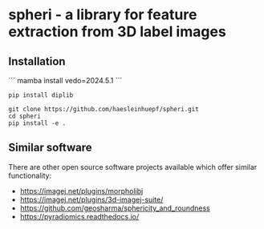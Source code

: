 # spheri - a library for feature extraction from 3D label images

## Installation

´´´
mamba install vedo=2024.5.1
´´´

```
pip install diplib
```

```
git clone https://github.com/haesleinhuepf/spheri.git
cd spheri
pip install -e .
```



## Similar software

There are other open source software projects available which offer similar functionality:
* https://imagej.net/plugins/morpholibj
* https://imagej.net/plugins/3d-imagej-suite/
* https://github.com/geosharma/sphericity_and_roundness
* https://pyradiomics.readthedocs.io/
